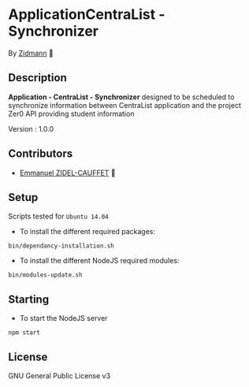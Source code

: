 # ApplicationCentraList - Synchronizer

By [Zidmann](mailto:emmanuel.zidel@gmail.com) :bow: 

## Description

**Application - CentraList - Synchronizer** designed to be scheduled to synchronize information between  CentraList application and the project Zer0 API providing student information

Version : 1.0.0

## Contributors

* [Emmanuel ZIDEL-CAUFFET](mailto:emmanuel.zidel@gmail.com) :bow: 

## Setup

Scripts tested for `Ubuntu 14.04`

* To install the different required packages:

```console
bin/dependancy-installation.sh
```

* To install the different NodeJS required modules:

```console
bin/modules-update.sh
```

## Starting

* To start the NodeJS server

```console
npm start
```

## License

GNU General Public License v3
